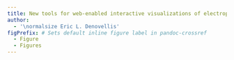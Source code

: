 ```yaml
---  
title: New tools for web-enabled interactive visualizations of electrophysiological data
author:
  - '\normalsize Eric L. Denovellis'
figPrefix: # Sets default inline figure label in pandoc-crossref
  - Figure
  - Figures
---
```

